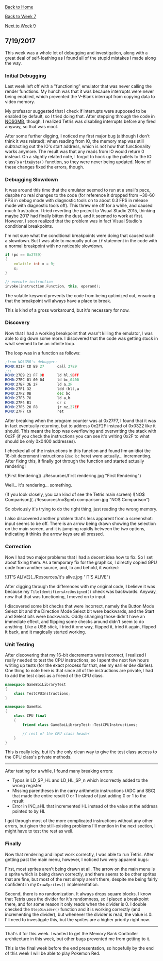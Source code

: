 [Back to Home](../../README.md)

[Back to Week 7](Week7.md)

[Next to Week 9](Week9.md)

## 7/19/2017
This week was a whole lot of debugging and investigation, along with a great deal of self-loathing as I found all of the stupid mistakes I made along the way.

### Initial Debugging
Last week left off with a "functioning" emulator that was never calling the render functions. My hunch was that it was because interrupts were never being enabled, which prevented the V-Blank interrupt from copying data to video memory.

My professor suggested that I check if interrupts were supposed to be enabled by default, so I tried doing that. After stepping through the code in [NO$GMB](http://problemkaputt.de/gmb.htm), though, I realized Tetris was disabling interrupts before any fired anyway, so that was moot.

After some further digging, I noticed my first major bug (although I don't think it was related): when reading from IO, the memory map was still subtracting out the IO's start address, which is not how that functionality works anymore. The result was that any reads from IO would return 0 instead. On a slightly related note, I forgot to hook up the pallets to the IO class's `WriteByte()` function, so they were never being updated. None of these changes fixed the errors, though.

### Debugging Slowdown
It was around this time that the emulator seemed to run at a snail's pace, despite no real changes to the code (for reference it dropped from ~30-60 FPS in debug mode with diagnostic tools on to about 0.3 FPS in release mode with diagnostic tools off). This threw me off for a while, and caused much frustration. I tried reverting the project to Visual Studio 2015, thinking maybe 2017 had finally bitten the dust, and it seemed to work at first. However, I soon realized that the problem was in fact Visual Studio's conditional breakpoints.

I'm not sure what the conditional breakpoints were doing that caused such a slowdown. But I was able to manually put an `if` statement in the code with a normal breakpoint with no noticable slowdown.

```c++
if (pc == 0x27E9)
{
	volatile int x = 0;
	x;
}

// execute instruction
invoke(instruction.Function, this, operand);
```

The volatile keyword prevents the code from being optimized out, ensuring that the breakpoint will always have a place to break.

This is kind of a gross workaround, but it's necessary for now.

### Discovery
Now that I had a working breakpoint that wasn't killing the emulator, I was able to dig down some more. I discovered that the code was getting stuck in what seemed to be an infinite loop.

The loop was in a function as follows:
```asm
;from NO$GMB's debugger:
ROM0:031F CD E9 27		call 27E9
;;;
ROM0:27E9 21 FF 9B		ld hl,9BFF
ROM0:27EC 01 00 04		ld bc,0400
ROM0:27EF 3E 2F   		ld a,2F
ROM0:27F1 32      		ldd (hl),a
ROM0:27F2 0B      		dec bc
ROM0:27F3 78      		ld a,b
ROM0:27F4 B1      		or c
ROM0:27F5 20 F8   		jr nz,27EF
ROM0:27F7 C9      		ret
```

After breaking when the program counter was at 0x27F7, I found that it was in fact eventually returning, but to address 0x2F2F instead of 0x0322 like it should. This meant the loop was overflowing and overwriting the stack with 0x2F (if you check the instructions you can see it's writing 0x2F to what should be only 0x0400 addresses).

I checked all of the instructions in this function and found ~~I'm an idiot~~ the 16-bit decrement instructions (`dec bc` here) were actually... incrementing. After fixing this, it finally got through the function and started actually rendering!

![First Rendering](../Resources/first rendering.jpg "First Rendering")

Well... it's rendering... something.

(If you look closely, you can kind of see the Tetris main screen)
![NO$ Comparison](../Resources/no$gmb comparison.jpg "NO$ Comparison")

So obviously it's trying to do the right thing, just reading the wrong memory.

I also discovered another problem that's less apparent from a screenshot: input seems to be off. There is an arrow being drawn showing the selection on the main screen, and it is jumping rapidly between the two options, indicating it thinks the arrow keys are all pressed.

### Correction
Now I had two major problems that I had a decent idea how to fix. So I set about fixing them. As a temporary fix for the graphics, I directly copied GPU code from another source, and, lo and behold, it worked:

![IT'S ALIVE](../Resources/it's alive.jpg "IT'S ALIVE")

After digging through the differences with my original code, I believe it was because my `TileIdentifiersAreUnsigned()` check was backwards. Anyway, now that that was functioning, I moved on to input.

I discovered some bit checks that were incorrect, namely the Button Mode Select bit and the Direction Mode Select bit were backwards, and the Start and Select bits were backwards. Oddly changing those didn't have an immediate effect, and flipping some checks around didn't seem to do anything. Like a USB stick, I tried it one way, flipped it, tried it again, flipped it back, and it magically started working.

### Unit Testing
After discovering that my 16-bit decrements were incorrect, I realized I really needed to test the CPU instructions, so I spent the next few hours writing up tests (for the exact process for that, see my earlier dev diaries). One thing to note here is that since all of the instructions are private, I had to add the test class as a friend of the CPU class.

```c++
namespace GameBoiLibraryTest
{
	class TestCPUInstructions;
}

namespace GameBoi
{
	class CPU final
	{
		friend class GameBoiLibraryTest::TestCPUInstructions;

		// rest of the CPU class header
	}
}
```
This is really icky, but it's the only clean way to give the test class access to the CPU class's private methods.

----

After testing for a while, I found many breaking errors:
* Typos in LD_SP_HL and LD_HL_SP_n which incorrectly added to the wrong register
* Missing parentheses in the carry arithmetic instructions (ADC and SBC) that made the entire result 0 or 1 instead of just adding 0 or 1 to the result
* Error in INC_aHL that incremented HL instead of the value at the address pointed to by HL

I got through most of the more complicated instructions without any other errors, but given the still-existing problems I'll mention in the next section, I might have to test the rest as well.

### Finally
Now that rendering and input work correctly, I was able to run Tetris. After getting past the main menu, however, I noticed two very apparent bugs:

First, most sprites aren't being drawn at all. The arrow on the main menu is a sprite which is being drawn correctly, and there seems to be other sprites that are fine, but most of the rest simply aren't there, despite me being fairly confident in my `DrawSprites()` implementation.

Second, there is no randomization. It always drops square blocks. I know that Tetris uses the divider for it's randomness, so I placed a breakpoint there, and for some reason it only reads when the divider is 0. I double checked the `StepDivider()` function and it is working correctly (and incrementing the divider), but whenever the divider is read, the value is 0. I'll need to investigate this, but the sprites are a higher priority right now.

----

That's it for this week. I wanted to get the Memory Bank Controller architecture in this week, but other bugs prevented me from getting to it.

This is the final week before the end presentation, so hopefully by the end of this week I will be able to play Pokemon Red.
